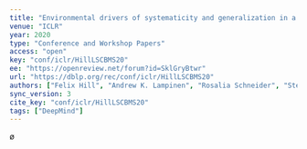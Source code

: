 ```yaml
---
title: "Environmental drivers of systematicity and generalization in a situated agent."
venue: "ICLR"
year: 2020
type: "Conference and Workshop Papers"
access: "open"
key: "conf/iclr/HillLSCBMS20"
ee: "https://openreview.net/forum?id=SklGryBtwr"
url: "https://dblp.org/rec/conf/iclr/HillLSCBMS20"
authors: ["Felix Hill", "Andrew K. Lampinen", "Rosalia Schneider", "Stephen Clark", "Matthew Botvinick", "James L. McClelland", "Adam Santoro"]
sync_version: 3
cite_key: "conf/iclr/HillLSCBMS20"
tags: ["DeepMind"]
---
```

ø
